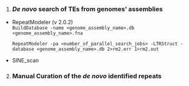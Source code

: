 1. ### *De novo* search of TEs from genomes' assemblies ###

- RepeatModeler (v 2.0.2)  
  `BuildDatabase -name <genome_assembly_name>.db <genome_assembly_name>.fna`
    
  `RepeatModeler -pa <number_of_parallel_search_jobs> -LTRStruct -database <genome_assembly_name>.db 2>rm2.err 1>rm2.out`
  
- SINE_scan

2. ### Manual Curation of the *de novo* identified repeats ###


